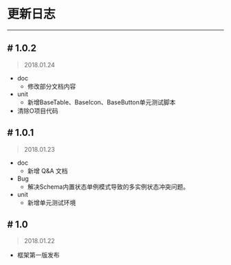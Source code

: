 # 更新日志
---

## # 1.0.2

> 2018.01.24

- doc
  - 修改部分文档内容
- unit
  - 新增BaseTable、BaseIcon、BaseButton单元测试脚本
- 清除O项目代码

## # 1.0.1

> 2018.01.23

- doc
  - 新增 Q&A 文档
- Bug
  - 解决Schema内置状态单例模式导致的多实例状态冲突问题。
- unit
  - 新增单元测试环境

## # 1.0

> 2018.01.22

- 框架第一版发布